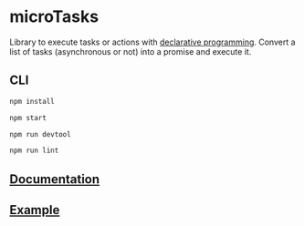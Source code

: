# microTasks

Library to execute tasks or actions with [declarative programming](https://en.wikipedia.org/wiki/Declarative_programming).
Convert a list of tasks (asynchronous or not) into a promise and execute it.

## CLI

```bash
npm install

npm start

npm run devtool

npm run lint
```

## [Documentation](./docs/docs.md)

## [Example](./examples)
